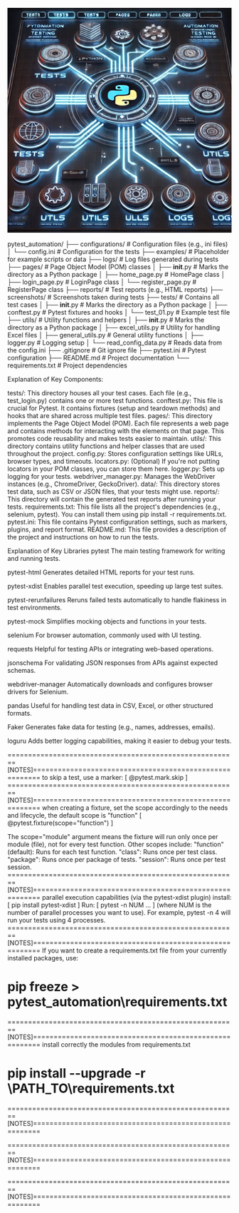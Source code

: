 ![Project Theme](examples/projectTheme.png)


pytest_automation/
├── configurations/            # Configuration files (e.g., ini files)
│   └── config.ini             # Configuration for the tests
├── examples/                  # Placeholder for example scripts or data
├── logs/                      # Log files generated during tests
├── pages/                     # Page Object Model (POM) classes
│   ├── __init__.py            # Marks the directory as a Python package
│   ├── home_page.py           # HomePage class
│   ├── login_page.py          # LoginPage class
│   └── register_page.py       # RegisterPage class
├── reports/                   # Test reports (e.g., HTML reports)
├── screenshots/               # Screenshots taken during tests
├── tests/                     # Contains all test cases
│   ├── __init__.py            # Marks the directory as a Python package
│   ├── conftest.py            # Pytest fixtures and hooks
│   └── test_01.py             # Example test file
├── utils/                     # Utility functions and helpers
│   ├── __init__.py            # Marks the directory as a Python package
│   ├── excel_utils.py         # Utility for handling Excel files
│   ├── general_utils.py       # General utility functions
│   ├── logger.py              # Logging setup
│   └── read_config_data.py    # Reads data from the config.ini
├── .gitignore                 # Git ignore file
├── pytest.ini                 # Pytest configuration
├── README.md                  # Project documentation
└── requirements.txt           # Project dependencies


Explanation of Key Components:

tests/: This directory houses all your test cases. Each file (e.g., test_login.py) contains one or more test functions.
conftest.py: This file is crucial for Pytest. It contains fixtures (setup and teardown methods) and hooks 
that are shared across multiple test files.
pages/: This directory implements the Page Object Model (POM). Each file represents a web page and contains methods for 
interacting with the elements on that page. This promotes code reusability and makes tests easier to maintain.
utils/: This directory contains utility functions and helper classes that are used throughout the project.
config.py: Stores configuration settings like URLs, browser types, and timeouts.
locators.py: (Optional) If you're not putting locators in your POM classes, you can store them here.
logger.py: Sets up logging for your tests.
webdriver_manager.py: Manages the WebDriver instances (e.g., ChromeDriver, GeckoDriver).
data/: This directory stores test data, such as CSV or JSON files, that your tests might use.
reports/: This directory will contain the generated test reports after running your tests.
requirements.txt: This file lists all the project's dependencies (e.g., selenium, pytest). You can install them using 
pip install -r requirements.txt.
pytest.ini: This file contains Pytest configuration settings, such as markers, plugins, and report format.
README.md: This file provides a description of the project and instructions on how to run the tests.


Explanation of Key Libraries
pytest
The main testing framework for writing and running tests.

pytest-html
Generates detailed HTML reports for your test runs.

pytest-xdist
Enables parallel test execution, speeding up large test suites.

pytest-rerunfailures
Reruns failed tests automatically to handle flakiness in test environments.

pytest-mock
Simplifies mocking objects and functions in your tests.

selenium
For browser automation, commonly used with UI testing.

requests
Helpful for testing APIs or integrating web-based operations.

jsonschema
For validating JSON responses from APIs against expected schemas.

webdriver-manager
Automatically downloads and configures browser drivers for Selenium.

pandas
Useful for handling test data in CSV, Excel, or other structured formats.

Faker
Generates fake data for testing (e.g., names, addresses, emails).

loguru
Adds better logging capabilities, making it easier to debug your tests.

========================================================[NOTES]========================================================
to skip a test, use a marker:
[ @pytest.mark.skip ]
========================================================[NOTES]========================================================
when creating a fixture, set the scope accordingly to the needs and lifecycle, the default scope is "function"
[ @pytest.fixture(scope="function") ]

The scope="module" argument means the fixture will run only once per module (file), 
not for every test function. Other scopes include:
"function" (default): Runs for each test function.
"class": Runs once per test class.
"package": Runs once per package of tests.
"session": Runs once per test session.
========================================================[NOTES]========================================================
parallel execution capabilities (via the pytest-xdist plugin)
install: [ pip install pytest-xdist ]
Run:     [ pytest -n NUM ... ] (where NUM is the number of parallel processes you want to use). 
For example, pytest -n 4 will run your tests using 4 processes.
========================================================[NOTES]========================================================
If you want to create a requirements.txt file from your currently installed packages, use:
# pip freeze > pytest_automation\requirements.txt
========================================================[NOTES]========================================================
install correctly the modules from requirements.txt
# pip install --upgrade -r \PATH_TO\requirements.txt
========================================================[NOTES]========================================================

========================================================[NOTES]========================================================

========================================================[NOTES]========================================================